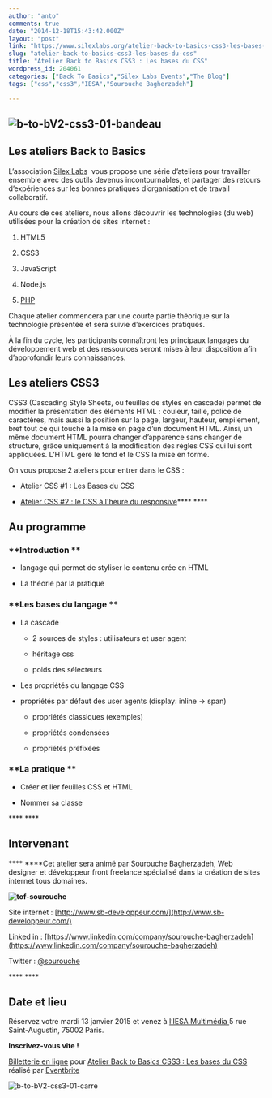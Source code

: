 ```yaml
---
author: "anto"
comments: true
date: "2014-12-18T15:43:42.000Z"
layout: "post"
link: "https://www.silexlabs.org/atelier-back-to-basics-css3-les-bases-du-css/"
slug: "atelier-back-to-basics-css3-les-bases-du-css"
title: "Atelier Back to Basics CSS3 : Les bases du CSS"
wordpress_id: 204061
categories: ["Back To Basics","Silex Labs Events","The Blog"]
tags: ["css","css3","IESA","Sourouche Bagherzadeh"]

---
```

## ![b-to-bV2-css3-01-bandeau](https://www.silexlabs.org/wp-content/uploads/2014/12/b-to-bV2-css3-01-bandeau.png)




## Les ateliers Back to Basics


L’association [Silex Labs](https://www.silexlabs.org/)  vous propose une série d’ateliers pour travailler ensemble avec des outils devenus incontournables, et partager des retours d’expériences sur les bonnes pratiques d’organisation et de travail collaboratif.

Au cours de ces ateliers, nous allons découvrir les technologies (du web) utilisées pour la création de sites internet :




  1. HTML5


  2. CSS3


  3. JavaScript


  4. Node.js


  5. [PHP](https://www.silexlabs.org/atelier-back-to-basics-php)


Chaque atelier commencera par une courte partie théorique sur la technologie présentée et sera suivie d’exercices pratiques.

À la fin du cycle, les participants connaîtront les principaux langages du développement web et des ressources seront mises à leur disposition afin d’approfondir leurs connaissances.


## Les ateliers CSS3


CSS3 (Cascading Style Sheets, ou feuilles de styles en cascade) permet de modifier la présentation des éléments HTML : couleur, taille, police de caractères, mais aussi la position sur la page, largeur, hauteur, empilement, bref tout ce qui touche à la mise en page d’un document HTML. Ainsi, un même document HTML pourra changer d’apparence sans changer de structure, grâce uniquement à la modification des règles CSS qui lui sont appliquées. L’HTML gère le fond et le CSS la mise en forme.

On vous propose 2 ateliers pour entrer dans le CSS :




  * Atelier CSS #1 : Les Bases du CSS


  * [Atelier CSS #2 : le CSS à l'heure du responsive](https://www.silexlabs.org/atelier-back-to-basics-css-le-css-a-lheure-du-responsive)**** ****




## **Au programme**




### **Introduction **






  * langage qui permet de styliser le contenu crée en HTML


  * La théorie par la pratique




### **Les bases du langage **






  * La cascade


    * 2 sources de styles : utilisateurs et user agent


    * héritage css


    * poids des sélecteurs





  * Les propriétés du langage CSS


  * propriétés par défaut des user agents (display: inline -> span)


    * propriétés classiques (exemples)


    * propriétés condensées


    * propriétés préfixées







### **La pratique **






  * Créer et lier feuilles CSS et HTML


  * Nommer sa classe


**** ****


## **Intervenant**


**** ****Cet atelier sera animé par Sourouche Bagherzadeh, Web designer et développeur front freelance spécialisé dans la création de sites internet tous domaines.

****![tof-sourouche](https://www.silexlabs.org/wp-content/uploads/2014/10/tof-sourouche.jpg)****



Site internet : [http://www.sb-developpeur.com/](http://www.sb-developpeur.com/)

Linked in : [https://www.linkedin.com/company/sourouche-bagherzadeh](https://www.linkedin.com/company/sourouche-bagherzadeh)

Twitter : [@sourouche](https://twitter.com/sourouche)

**** ****


## Date et lieu


Réservez votre mardi 13 janvier 2015 et venez à [l’IESA Multimédia ](http://www.iesamultimedia.fr/)5 rue Saint-Augustin, 75002 Paris.

**Inscrivez-vous vite !**







[Billetterie en ligne](http://www.eventbrite.fr/r/etckt) pour [Atelier Back to Basics CSS3 : Les bases du CSS](https://www.eventbrite.fr/e/billets-atelier-back-to-basics-css3-les-bases-du-css-15036550728?ref=etckt) réalisé par [Eventbrite](http://www.eventbrite.fr?ref=etckt)







![b-to-bV2-css3-01-carre](https://www.silexlabs.org/wp-content/uploads/2014/12/b-to-bV2-css3-01-carre.png)

